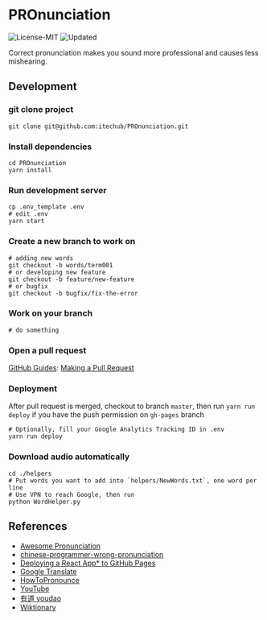 # PROnunciation

![License-MIT](https://img.shields.io/github/license/itechub/PROnunciation.svg)
![Updated](https://img.shields.io/github/last-commit/itechub/pronunciation/master.svg?color=%23c16927&label=updated)

Correct pronunciation makes you sound more professional and causes less mishearing.

## Development

### git clone project

```shell
git clone git@github.com:itechub/PROnunciation.git
```

### Install dependencies

```shell
cd PROnunciation
yarn install
```

### Run development server

```shell
cp .env_template .env
# edit .env
yarn start
```

### Create a new branch to work on

```shell
# adding new words
git checkout -b words/term001
# or developing new feature
git checkout -b feature/new-feature
# or bugfix
git checkout -b bugfix/fix-the-error
```

### Work on your branch

```shell
# do something
```

### Open a pull request

[GitHub Guides](https://guides.github.com/): [Making a Pull Request](https://guides.github.com/activities/forking/#making-a-pull-request)

### Deployment

After pull request is merged, checkout to branch `master`, then run `yarn run deploy` if you have the push permission on `gh-pages` branch

```shell
# Optionally, fill your Google Analytics Tracking ID in .env
yarn run deploy
```

### Download audio automatically

```shell
cd ./helpers
# Put words you want to add into `helpers/NewWords.txt`, one word per line
# Use VPN to reach Google, then run
python WordHelper.py
```

## References

- [Awesome Pronunciation](https://guanpengchn.github.io/awesome-pronunciation/)
- [chinese-programmer-wrong-pronunciation](https://github.com/shimohq/chinese-programmer-wrong-pronunciation)
- [Deploying a React App* to GitHub Pages](https://github.com/gitname/react-gh-pages)
- [Google Translate](https://translate.google.cn/)
- [HowToPronounce](http://www.howtopronounce.cc/)
- [YouTube](YouTube.com)
- [有道 youdao](https://dict.youdao.com)
- [Wiktionary](https://en.wiktionary.org/wiki/ansible)
